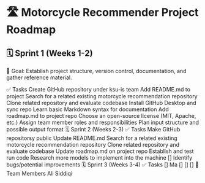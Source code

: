 # 🛣️ Motorcycle Recommender Project Roadmap

## 🗓️ Sprint 1 (Weeks 1-2)

🎯 Goal:
Establish project structure, version control, documentation, and gather reference material.

✅ Tasks
 Create GitHub repository under ksu-is team
 Add README.md to project
 Search for a related existing motorcycle recommendation repository
 Clone related repository and evaluate codebase
 Install GitHub Desktop and sync repo
 Learn basic Markdown syntax for documentation
 Add roadmap.md to project repo
 Choose an open-source license (MIT, Apache, etc.)
 Assign team member roles and responsibilities
 Plan input structure and possible output format
🗓️ Sprint 2 (Weeks 2-3)
✅ Tasks
 Make GitHub repositorsy public
 Update README.md
 Search for a related existing motorcycle recommendation repository
 Clone related repository and evaluate codebase
 Update roadmap.md on project repo
 Establish and test run code
 Research more models to implement into the machine
[] Identify bugs/potential improvements
🗓️ Sprint 3 (Weeks 3-4)
✅ Tasks
[] Ma
[]
[]
[]
👤 Team Members
Ali Siddiqi
